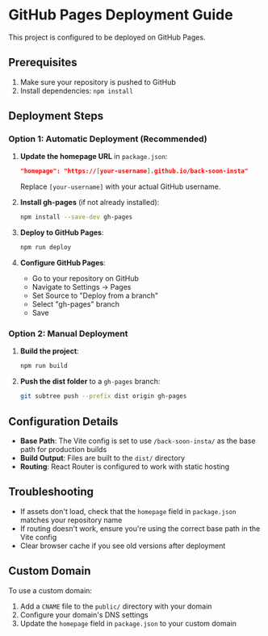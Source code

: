 # GitHub Pages Deployment Guide

This project is configured to be deployed on GitHub Pages.

## Prerequisites

1. Make sure your repository is pushed to GitHub
2. Install dependencies: `npm install`

## Deployment Steps

### Option 1: Automatic Deployment (Recommended)

1. **Update the homepage URL** in `package.json`:
   ```json
   "homepage": "https://[your-username].github.io/back-soon-insta"
   ```
   Replace `[your-username]` with your actual GitHub username.

2. **Install gh-pages** (if not already installed):
   ```bash
   npm install --save-dev gh-pages
   ```

3. **Deploy to GitHub Pages**:
   ```bash
   npm run deploy
   ```

4. **Configure GitHub Pages**:
   - Go to your repository on GitHub
   - Navigate to Settings → Pages
   - Set Source to "Deploy from a branch"
   - Select "gh-pages" branch
   - Save

### Option 2: Manual Deployment

1. **Build the project**:
   ```bash
   npm run build
   ```

2. **Push the dist folder** to a `gh-pages` branch:
   ```bash
   git subtree push --prefix dist origin gh-pages
   ```

## Configuration Details

- **Base Path**: The Vite config is set to use `/back-soon-insta/` as the base path for production builds
- **Build Output**: Files are built to the `dist/` directory
- **Routing**: React Router is configured to work with static hosting

## Troubleshooting

- If assets don't load, check that the `homepage` field in `package.json` matches your repository name
- If routing doesn't work, ensure you're using the correct base path in the Vite config
- Clear browser cache if you see old versions after deployment

## Custom Domain

To use a custom domain:
1. Add a `CNAME` file to the `public/` directory with your domain
2. Configure your domain's DNS settings
3. Update the `homepage` field in `package.json` to your custom domain 